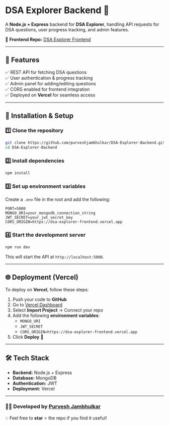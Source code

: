 # DSA Explorer Backend 🚀  

A **Node.js + Express** backend for **DSA Explorer**, handling API requests for DSA questions, user progress tracking, and admin features.  

🔗 **Frontend Repo:** [DSA Explorer Frontend](https://github.com/purveshjambhulkar/DSA-Explorer-Frontend)  

---

## 📌 Features  
✅ REST API for fetching DSA questions  
✅ User authentication & progress tracking  
✅ Admin panel for adding/editing questions  
✅ CORS enabled for frontend integration  
✅ Deployed on **Vercel** for seamless access  

---

## 🚀 Installation & Setup  

### **1️⃣ Clone the repository**  
```sh
git clone https://github.com/purveshjambhulkar/DSA-Explorer-Backend.git
cd DSA-Explorer-Backend
```

### **2️⃣ Install dependencies**  
```sh
npm install
```

### **3️⃣ Set up environment variables**  
Create a `.env` file in the root and add the following:  
```
PORT=5000
MONGO_URI=your_mongodb_connection_string
JWT_SECRET=your_jwt_secret_key
CORS_ORIGIN=https://dsa-explorer-frontend.vercel.app
```

### **4️⃣ Start the development server**  
```sh
npm run dev
```
This will start the API at `http://localhost:5000`.

---

## 🌐 Deployment (Vercel)  
To deploy on **Vercel**, follow these steps:  
1. Push your code to **GitHub**  
2. Go to [Vercel Dashboard](https://vercel.com/)  
3. Select **Import Project** → Connect your repo  
4. Add the following **environment variables**:  
   - `MONGO_URI`
   - `JWT_SECRET`
   - `CORS_ORIGIN=https://dsa-explorer-frontend.vercel.app`
5. Click **Deploy** 🚀  

---

## 🛠 Tech Stack  
- **Backend:** Node.js + Express  
- **Database:** MongoDB  
- **Authentication:** JWT  
- **Deployment:** Vercel  



---

### 👨‍💻 Developed by **[Purvesh Jambhulkar](https://github.com/purveshjambhulkar)**  
💡 Feel free to **star** ⭐ the repo if you find it useful!  
